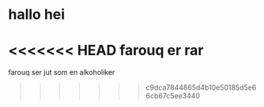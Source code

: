 # hallo hei
<<<<<<< HEAD
 farouq er rar
=======
farouq ser jut som en alkoholiker
>>>>>>> c9dca7844865d4b10e50185d5e66cb67c5ee3440
